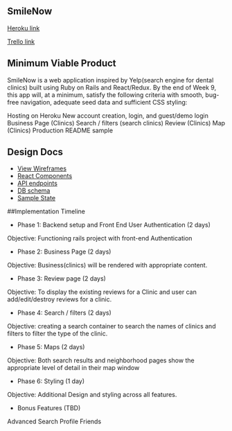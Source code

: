 ## SmileNow

[Heroku link][heroku]

[Trello link][trello]

[heroku]: smilenow.herokuapp.com
[trello]: https://trello.com/smilenow1

## Minimum Viable Product

SmileNow is a web application inspired by Yelp(search engine for dental clinics) built using Ruby on Rails and React/Redux. By the end of Week 9, this app will, at a minimum, satisfy the following criteria with smooth, bug-free navigation, adequate seed data and sufficient CSS styling:

 Hosting on Heroku
 New account creation, login, and guest/demo login
 Business Page (Clinics)
 Search / filters (search clinics)
 Review (Clinics)
 Map (Clinics)
 Production README sample


 ## Design Docs
 * [View Wireframes][wireframes]
 * [React Components][components]
 * [API endpoints][api-endpoints]
 * [DB schema][schema]
 * [Sample State][sample-state]

 [wireframes]: docs/wireframes
 [components]: docs/component-hierarchy.md
 [sample-state]: docs/sample-state.md
 [api-endpoints]: docs/api-endpoints.md
 [schema]: docs/schema.md



##Implementation Timeline

* Phase 1: Backend setup and Front End User Authentication (2 days)

Objective: Functioning rails project with front-end Authentication

* Phase 2: Business Page (2 days)

Objective: Business(clinics) will be rendered with appropriate content.

* Phase 3: Review page (2 days)

Objective: To display the existing reviews for a Clinic and user can add/edit/destroy reviews for a clinic.

* Phase 4: Search / filters (2 days)

Objective: creating a search container to search the names of clinics and filters to filter the type of the clinic.


* Phase 5: Maps (2 days)

Objective: Both search results and neighborhood pages show the appropriate
level of detail in their map window


* Phase 6: Styling  (1 day)

Objective: Additional Design and styling across all features.

* Bonus Features (TBD)

 Advanced Search
 Profile
 Friends
